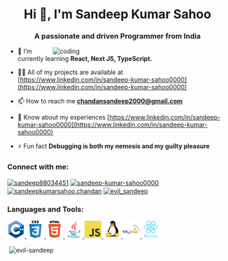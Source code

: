 <h1 align="center">Hi 👋, I'm Sandeep Kumar Sahoo</h1>
<h3 align="center">A passionate and driven Programmer from India</h3>
<img align="right" alt="coding" width="400" src="https://www.google.com/search?client=firefox-b-d&sxsrf=APwXEdcFruWa5dkdXOubsjXPl2vFK4v1hw:1688017454391&q=animated+programmer+gif&tbm=isch&source=univ&fir=ITaGGdoGDaxxhM%252Cyw3WajrVF6gxGM%252C_%253Bdbrfb5dvHO4gVM%252CCJdgcKdcN0j58M%252C_%253BwbUXSq9l74mXEM%252CjMi3lHdfZu0r7M%252C_%253BsVKKE35BHJlYmM%252C_4Gry3oG9aja5M%252C_%253Bbm-5ttG2JLMj3M%252CfdH4pIgsIPIsqM%252C_%253BcmCgoqExIN5SLM%252Cs6a36Oa4Bxfk4M%252C_%253B55jyr3BK5duBpM%252CCJdgcKdcN0j58M%252C_%253Bgvi4Sdcb1Dw4lM%252CmdVHPyU3lxttxM%252C_%253B2JKeF76tTWe0TM%252CSplG_KW7Cwij1M%252C_%253BZmOH4FBlhx83-M%252ChyRv46xL2D6dsM%252C_%253BI27d9Sp9_gAr5M%252CjMi3lHdfZu0r7M%252C_%253BuYrD7RyeXns5gM%252CakBsvL7gK1-SQM%252C_&usg=AI4_-kSS7DRnAmE_qDyO4vFu9IxpTZK87Q&sa=X&ved=2ahUKEwjclvmF4-f_AhXGR2wGHXxiAjAQ7Al6BAgXEEQ&biw=1252&bih=556&dpr=1.09#imgrc=cA1QLyyFBWMIxM">

- 🌱 I’m currently learning **React, Next JS, TypeScript.**

- 👨‍💻 All of my projects are available at [https://www.linkedin.com/in/sandeep-kumar-sahoo0000](https://www.linkedin.com/in/sandeep-kumar-sahoo0000)

- 📫 How to reach me **chandansandeep2000@gmail.com**

- 📄 Know about my experiences [https://www.linkedin.com/in/sandeep-kumar-sahoo0000](https://www.linkedin.com/in/sandeep-kumar-sahoo0000)

- ⚡ Fun fact **Debugging is both my nemesis and my guilty pleasure**

<h3 align="left">Connect with me:</h3>
<p align="left">
<a href="https://twitter.com/sandeep88034451" target="blank"><img align="center" src="https://raw.githubusercontent.com/rahuldkjain/github-profile-readme-generator/master/src/images/icons/Social/twitter.svg" alt="sandeep88034451" height="30" width="40" /></a>
<a href="https://linkedin.com/in/sandeep-kumar-sahoo0000" target="blank"><img align="center" src="https://raw.githubusercontent.com/rahuldkjain/github-profile-readme-generator/master/src/images/icons/Social/linked-in-alt.svg" alt="sandeep-kumar-sahoo0000" height="30" width="40" /></a>
<a href="https://fb.com/sandeepkumarsahoo.chandan" target="blank"><img align="center" src="https://raw.githubusercontent.com/rahuldkjain/github-profile-readme-generator/master/src/images/icons/Social/facebook.svg" alt="sandeepkumarsahoo.chandan" height="30" width="40" /></a>
<a href="https://instagram.com/evil_sandeep" target="blank"><img align="center" src="https://raw.githubusercontent.com/rahuldkjain/github-profile-readme-generator/master/src/images/icons/Social/instagram.svg" alt="evil_sandeep" height="30" width="40" /></a>
</p>

<h3 align="left">Languages and Tools:</h3>
<p align="left"> <a href="https://www.w3schools.com/cpp/" target="_blank" rel="noreferrer"> <img src="https://raw.githubusercontent.com/devicons/devicon/master/icons/cplusplus/cplusplus-original.svg" alt="cplusplus" width="40" height="40"/> </a> <a href="https://www.w3schools.com/css/" target="_blank" rel="noreferrer"> <img src="https://raw.githubusercontent.com/devicons/devicon/master/icons/css3/css3-original-wordmark.svg" alt="css3" width="40" height="40"/> </a> <a href="https://www.w3.org/html/" target="_blank" rel="noreferrer"> <img src="https://raw.githubusercontent.com/devicons/devicon/master/icons/html5/html5-original-wordmark.svg" alt="html5" width="40" height="40"/> </a> <a href="https://www.java.com" target="_blank" rel="noreferrer"> <img src="https://raw.githubusercontent.com/devicons/devicon/master/icons/java/java-original.svg" alt="java" width="40" height="40"/> </a> <a href="https://developer.mozilla.org/en-US/docs/Web/JavaScript" target="_blank" rel="noreferrer"> <img src="https://raw.githubusercontent.com/devicons/devicon/master/icons/javascript/javascript-original.svg" alt="javascript" width="40" height="40"/> </a> <a href="https://www.linux.org/" target="_blank" rel="noreferrer"> <img src="https://raw.githubusercontent.com/devicons/devicon/master/icons/linux/linux-original.svg" alt="linux" width="40" height="40"/> </a> <a href="https://www.mysql.com/" target="_blank" rel="noreferrer"> <img src="https://raw.githubusercontent.com/devicons/devicon/master/icons/mysql/mysql-original-wordmark.svg" alt="mysql" width="40" height="40"/> </a> <a href="https://reactjs.org/" target="_blank" rel="noreferrer"> <img src="https://raw.githubusercontent.com/devicons/devicon/master/icons/react/react-original-wordmark.svg" alt="react" width="40" height="40"/> </a> </p>

<p>&nbsp;<img align="center" src="https://github-readme-stats.vercel.app/api?username=evil-sandeep&show_icons=true&locale=en" alt="evil-sandeep" /></p>
